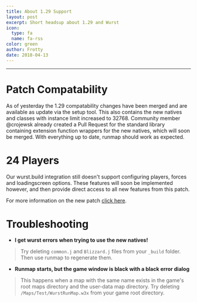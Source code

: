 ```yaml
---
title: About 1.29 Support
layout: post
excerpt: Short headsup about 1.29 and Wurst
icon:
  type: fa
  name: fa-rss
color: green
author: Frotty
date: 2018-04-13
---
```

------
# Patch Compatability

As of yesterday the 1.29 compatability changes have been merged and are available as update via the setup tool.
This also contains the new natives and classes with instance limit increased to 32768.
Community member @crojewsk already created a Pull Request for the standard library containing extension function wrappers for the new natives, which will soon be merged.
With everything up to date, runmap should work as expected.

# 24 Players

Our wurst.build integration still doesn't support configuring players, forces and loadingscreen options.
These features will soon be implemented however, and then provide direct access to all new features from this patch.

For more information on the new patch [click here](https://www.hiveworkshop.com/threads/warcraft-iii-patch-1-29.304803/). 

# Troubleshooting

- __I get wurst errors when trying to use the new natives!__

> Try deleting `common.j` and `Blizzard.j` files from your `_build` folder. Then use runmap to regenerate them.

- __Runmap starts, but the game window is black with a black error dialog__

> This happens when a map with the same name exists in the game's root maps directory and the user-data map directory. Try deleting `/Maps/Test/WurstRunMap.w3x` from your game root directory.